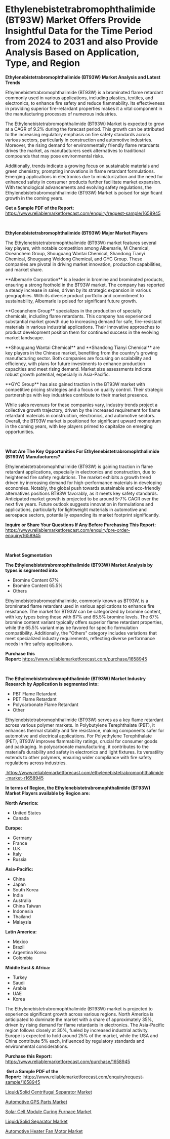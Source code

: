 <p><h1>Ethylenebistetrabromophthalimide (BT93W) Market Offers Provide Insightful Data for the Time Period from 2024 to 2031 and also Provide Analysis Based on Application, Type, and Region</h1></p><p><strong>Ethylenebistetrabromophthalimide (BT93W) Market Analysis and Latest Trends</strong></p>
<p><p>Ethylenebistetrabromophthalimide (BT93W) is a brominated flame retardant commonly used in various applications, including plastics, textiles, and electronics, to enhance fire safety and reduce flammability. Its effectiveness in providing superior fire-retardant properties makes it a vital component in the manufacturing processes of numerous industries.</p><p>The Ethylenebistetrabromophthalimide (BT93W) Market is expected to grow at a CAGR of 9.2% during the forecast period. This growth can be attributed to the increasing regulatory emphasis on fire safety standards across various sectors, particularly in construction and automotive industries. Moreover, the rising demand for environmentally friendly flame retardants drives the market, as manufacturers seek alternatives to traditional compounds that may pose environmental risks.</p><p>Additionally, trends indicate a growing focus on sustainable materials and green chemistry, prompting innovations in flame retardant formulations. Emerging applications in electronics due to miniaturization and the need for enhanced safety in consumer products further facilitate market expansion. With technological advancements and evolving safety regulations, the Ethylenebistetrabromophthalimide (BT93W) Market is poised for significant growth in the coming years.</p></p>
<p><strong>Get a Sample PDF of the Report:&nbsp;</strong> <a href="https://www.reliablemarketforecast.com/enquiry/request-sample/1658945?utm_campaign=1159&utm_medium=2&utm_source=Github&utm_content=ia&utm_term=12102024&utm_id=ethylenebistetrabromophthalimide-bt93w">https://www.reliablemarketforecast.com/enquiry/request-sample/1658945</a></p>
<p>&nbsp;</p>
<p><strong>Ethylenebistetrabromophthalimide (BT93W) Major Market Players</strong></p>
<p><p>The Ethylenebistetrabromophthalimide (BT93W) market features several key players, with notable competition among Albemarle, M Chemical, Oceanchem Group, Shouguang Wantai Chemical, Shandong Tianyi Chemical, Shouguang Weidong Chemical, and GYC Group. These companies are pivotal in driving market innovation, production capabilities, and market share.</p><p>**Albemarle Corporation** is a leader in bromine and brominated products, ensuring a strong foothold in the BT93W market. The company has reported a steady increase in sales, driven by its strategic expansion in various geographies. With its diverse product portfolio and commitment to sustainability, Albemarle is poised for significant future growth.</p><p>**Oceanchem Group** specializes in the production of specialty chemicals, including flame retardants. This company has experienced substantial market growth due to increasing demand for safe, fire-resistant materials in various industrial applications. Their innovative approaches to product development position them for continued success in the evolving market landscape.</p><p>**Shouguang Wantai Chemical** and **Shandong Tianyi Chemical** are key players in the Chinese market, benefiting from the country's growing manufacturing sector. Both companies are focusing on scalability and efficiency, with plans for future investments to enhance production capacities and meet rising demand. Market size assessments indicate robust growth potential, especially in Asia-Pacific.</p><p>**GYC Group** has also gained traction in the BT93W market with competitive pricing strategies and a focus on quality control. Their strategic partnerships with key industries contribute to their market presence.</p><p>While sales revenues for these companies vary, industry trends project a collective growth trajectory, driven by the increased requirement for flame retardant materials in construction, electronics, and automotive sectors. Overall, the BT93W market is positioned for significant upward momentum in the coming years, with key players primed to capitalize on emerging opportunities.</p></p>
<p>&nbsp;</p>
<p><strong>What Are The Key Opportunities For Ethylenebistetrabromophthalimide (BT93W) Manufacturers?</strong></p>
<p><p>Ethylenebistetrabromophthalimide (BT93W) is gaining traction in flame retardant applications, especially in electronics and construction, due to heightened fire safety regulations. The market exhibits a growth trend driven by increasing demand for high-performance materials in developing economies. Notably, the global push towards sustainable and eco-friendly alternatives positions BT93W favorably, as it meets key safety standards. Anticipated market growth is projected to be around 5-7% CAGR over the next five years. Future outlook suggests innovation in formulations and applications, particularly for lightweight materials in automotive and aerospace sectors, potentially expanding its market footprint significantly.</p></p>
<p><strong>Inquire or Share Your Questions If Any Before Purchasing This Report:</strong> <a href="https://www.reliablemarketforecast.com/enquiry/pre-order-enquiry/1658945?utm_campaign=1159&utm_medium=2&utm_source=Github&utm_content=ia&utm_term=12102024&utm_id=ethylenebistetrabromophthalimide-bt93w">https://www.reliablemarketforecast.com/enquiry/pre-order-enquiry/1658945</a></p>
<p>&nbsp;</p>
<p><strong>Market Segmentation</strong></p>
<p><strong>The Ethylenebistetrabromophthalimide (BT93W) Market Analysis by types is segmented into:</strong></p>
<p><ul><li>Bromine Content 67%</li><li>Bromine Content 65.5%</li><li>Others</li></ul></p>
<p><p>Ethylenebistetrabromophthalimide, commonly known as BT93W, is a brominated flame retardant used in various applications to enhance fire resistance. The market for BT93W can be categorized by bromine content, with key types being those with 67% and 65.5% bromine levels. The 67% bromine content variant typically offers superior flame retardant properties, while the 65.5% variant may be favored for specific formulation compatibility. Additionally, the "Others" category includes variations that meet specialized industry requirements, reflecting diverse performance needs in fire safety applications.</p></p>
<p><strong>Purchase this Report:&nbsp;</strong><a href="https://www.reliablemarketforecast.com/purchase/1658945?utm_campaign=1159&utm_medium=2&utm_source=Github&utm_content=ia&utm_term=12102024&utm_id=ethylenebistetrabromophthalimide-bt93w">https://www.reliablemarketforecast.com/purchase/1658945</a></p>
<p>&nbsp;</p>
<p><strong>The Ethylenebistetrabromophthalimide (BT93W) Market Industry Research by Application is segmented into:</strong></p>
<p><ul><li>PBT Flame Retardant</li><li>PET Flame Retardant</li><li>Polycarbonate Flame Retardant</li><li>Other</li></ul></p>
<p><p>Ethylenebistetrabromophthalimide (BT93W) serves as a key flame retardant across various polymer markets. In Polybutylene Terephthalate (PBT), it enhances thermal stability and fire resistance, making components safer for automotive and electrical applications. For Polyethylene Terephthalate (PET), BT93W improves flammability ratings, crucial for consumer goods and packaging. In polycarbonate manufacturing, it contributes to the material’s durability and safety in electronics and light fixtures. Its versatility extends to other polymers, ensuring wider compliance with fire safety regulations across industries.</p></p>
<p><a href="https://www.reliablemarketforecast.com/ethylenebistetrabromophthalimide-market-r1658945?utm_campaign=1159&utm_medium=2&utm_source=Github&utm_content=ia&utm_term=12102024&utm_id=ethylenebistetrabromophthalimide-bt93w">&nbsp;https://www.reliablemarketforecast.com/ethylenebistetrabromophthalimide-market-r1658945</a></p>
<p><strong>In terms of Region, the Ethylenebistetrabromophthalimide (BT93W) Market Players available by Region are:</strong></p>
<p>
    <p> <strong> North America: </strong>
        <ul>
            <li>United States</li>
            <li>Canada</li>
        </ul>
        </p> 
    <p> <strong> Europe: </strong>
        <ul>
            <li>Germany</li>
            <li>France</li>
            <li>U.K.</li>
            <li>Italy</li>
            <li>Russia</li>
        </ul>
        </p> 
    <p> <strong> Asia-Pacific: </strong>
        <ul>
            <li>China</li>
            <li>Japan</li>
            <li>South Korea</li>
            <li>India</li>
            <li>Australia</li>
            <li>China Taiwan</li>
            <li>Indonesia</li>
            <li>Thailand</li>
            <li>Malaysia</li>
        </ul>
        </p> 
    <p> <strong> Latin America: </strong>
        <ul>
            <li>Mexico</li>
            <li>Brazil</li>
            <li>Argentina Korea</li>
            <li>Colombia</li>
        </ul>
        </p> 
    <p> <strong> Middle East & Africa: </strong>
        <ul>
            <li>Turkey</li>
            <li>Saudi</li>
            <li>Arabia</li>
            <li>UAE</li>
            <li>Korea</li>
        </ul>
    </p>
    </p>
<p><p>The Ethylenebistetrabromophthalimide (BT93W) market is projected to experience significant growth across various regions. North America is anticipated to dominate the market with a share of approximately 35%, driven by rising demand for flame retardants in electronics. The Asia-Pacific region follows closely at 30%, fueled by increased industrial activity. Europe is expected to hold around 25% of the market, while the USA and China contribute 5% each, influenced by regulatory standards and environmental considerations.</p></p>
<p><strong>Purchase this Report: </strong><a href="https://www.reliablemarketforecast.com/purchase/1658945?utm_campaign=1159&utm_medium=2&utm_source=Github&utm_content=ia&utm_term=12102024&utm_id=ethylenebistetrabromophthalimide-bt93w">https://www.reliablemarketforecast.com/purchase/1658945</a></p>
<p>&nbsp;<strong>Get a Sample PDF of the Report:&nbsp;&nbsp;</strong><a href="https://www.reliablemarketforecast.com/enquiry/request-sample/1658945?utm_campaign=1159&utm_medium=2&utm_source=Github&utm_content=ia&utm_term=12102024&utm_id=ethylenebistetrabromophthalimide-bt93w">https://www.reliablemarketforecast.com/enquiry/request-sample/1658945</a></p>
<p><strong></strong></p>
<p><p><a href="https://www.linkedin.com/pulse/driving-forces-global-liquidsolid-centrifugal-separator-market-ofnde?utm_campaign=1159&utm_medium=2&utm_source=Github&utm_content=ia&utm_term=12102024&utm_id=ethylenebistetrabromophthalimide-bt93w">Liquid/Solid Centrifugal Separator Market</a></p><p><a href="https://github.com/AbbasMahmud554/Market-Research-Report-List-1/blob/main/automotive-gps-parts-market.md?utm_campaign=1159&utm_medium=2&utm_source=Github&utm_content=ia&utm_term=12102024&utm_id=ethylenebistetrabromophthalimide-bt93w">Automotive GPS Parts Market</a></p><p><a href="https://www.linkedin.com/pulse/solar-cell-module-curing-furnace-market-size-growth-trends-statistics-0axhf?utm_campaign=1159&utm_medium=2&utm_source=Github&utm_content=ia&utm_term=12102024&utm_id=ethylenebistetrabromophthalimide-bt93w">Solar Cell Module Curing Furnace Market</a></p><p><a href="https://www.linkedin.com/pulse/liquidsolid-separator-market-growth-segmentation-regional-iebqe?utm_campaign=1159&utm_medium=2&utm_source=Github&utm_content=ia&utm_term=12102024&utm_id=ethylenebistetrabromophthalimide-bt93w">Liquid/Solid Separator Market</a></p><p><a href="https://github.com/GenaGaines34/Market-Research-Report-List-1/blob/main/automotive-heater-fan-motor-market.md?utm_campaign=1159&utm_medium=2&utm_source=Github&utm_content=ia&utm_term=12102024&utm_id=ethylenebistetrabromophthalimide-bt93w">Automotive Heater Fan Motor Market</a></p></p>